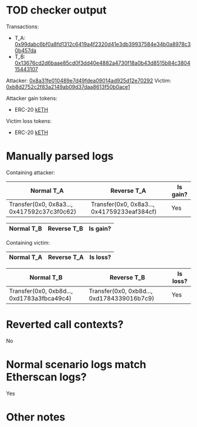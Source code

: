 # TOD checker output

Transactions:
- T_A: [0x99dabc6bf0a8fd1312c6419a4f2320d41e3db39937584e34b0a8978c30b457da](https://etherscan.io/tx/0x99dabc6bf0a8fd1312c6419a4f2320d41e3db39937584e34b0a8978c30b457da)
- T_B: [0x13676cd2d6baae85cd0f3dd40e4882a4730f18a0b43d8515b84c380415443107](https://etherscan.io/tx/0x13676cd2d6baae85cd0f3dd40e4882a4730f18a0b43d8515b84c380415443107)


Attacker: [0x8a31fe010489e7d49fdea09014ad925d12e70292](https://etherscan.io/address/0x8a31fe010489e7d49fdea09014ad925d12e70292)
Victim: [0xb8d2752c2f83a2149ab09d37daa8613f50b0ace1](https://etherscan.io/address/0xb8d2752c2f83a2149ab09d37daa8613f50b0ace1)

Attacker gain tokens:
- ERC-20 [kETH](https://etherscan.io/token/0xc4c43c78fb32f2c7f8417af5af3b85f090f1d327)

Victim loss tokens:
- ERC-20 [kETH](https://etherscan.io/token/0xc4c43c78fb32f2c7f8417af5af3b85f090f1d327)

# Manually parsed logs

Containing attacker:

| Normal T_A                                  | Reverse T_A                                 | Is gain? |
|---------------------------------------------|---------------------------------------------|----------|
| Transfer(0x0, 0x8a3..., 0x417592c37c3f0c62) | Transfer(0x0, 0x8a3..., 0x41759233eaf384cf) | Yes      |

| Normal T_B | Reverse T_B | Is gain? |
|------------|-------------|----------|

Containing victim:

| Normal T_A | Reverse T_A | Is loss? |
|------------|-------------|----------|

| Normal T_B                                 | Reverse T_B                                | Is loss? |
|--------------------------------------------|--------------------------------------------|----------|
| Transfer(0x0, 0xb8d..., 0xd1783a3fbca49c4) | Transfer(0x0, 0xb8d..., 0xd1784339016b7c9) | Yes      |


# Reverted call contexts?

No

# Normal scenario logs match Etherscan logs?

Yes

# Other notes
